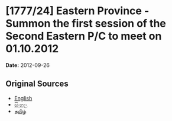 # [1777/24] Eastern Province - Summon the first session of the Second Eastern P/C to meet on 01.10.2012

**Date:** 2012-09-26

## Original Sources

- [English](https://documents.gov.lk/view/extra-gazettes/2012/9/1777-24_E.pdf)
- [සිංහල](https://documents.gov.lk/view/extra-gazettes/2012/9/1777-24_S.pdf)
- [தமிழ்](https://documents.gov.lk/view/extra-gazettes/2012/9/1777-24_T.pdf)
